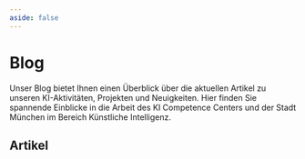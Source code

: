 ```yaml
---
aside: false
---
```


<script setup>
    import BlogpostCard from "../.vitepress/theme/BlogpostCard.vue";
</script>

# Blog

Unser Blog bietet Ihnen einen Überblick über die aktuellen Artikel zu unseren KI-Aktivitäten, Projekten und Neuigkeiten.
Hier finden Sie spannende Einblicke in die Arbeit des KI Competence Centers und der Stadt München im Bereich Künstliche Intelligenz.

## Artikel

<BlogpostCard
  title="Unser Open Source Stack für den souveränen Betrieb von KI-Anwendungen"
  link="/blog/2025-07-xx-oss-genai-stack"
  teaser="Generative KI (GenAI) wird für Unternehmen immer wichtiger. Neben SaaS-Lösungen und Hyperscalern bieten Open Source-Stacks eine attraktive Alternative für digitale Souveränität. Auf welche Komponenten das  KI Competence Center der Stadt München setzt, erklären wir euch in diesem Artikel."
  date="2025-07-25"
  img="/img/blog/kicc-muc-stack.png"
/>

<BlogpostCard
  title="Pressemeldung: Dienstleistungsfinder der Stadt sucht künftig per KI"
  link="/blog/2025-03-31-dlf-ru-meldung"
  teaser="Die Stadt München hat einen weiteren bedeutenden Schritt in Richtung Digitalisierung und Benutzerfreundlichkeit unternommen. Auf der Suche nach den passenden städtischen Dienstleistungen hilft einem künftig Künstliche Intelligenz (KI). Dafür hat das KI Competence Center im IT-Referat eine innovative KI-Suche in den stadtweiten Dienstleistungsfinder integriert."
  date="2025-03-31"
  img="/img/blog/ru.png"
/>

<BlogpostCard
  title="Pressemeldung: Wenn die KI Lektüretipps gibt: Neues Feature bei der Stadtbibliothek"
  link="/blog/2025-02-05-inspira_bib-ru-meldung"
  teaser="Was tun, wenn man Geschichten über Zauberer liebt, aber alle Harry-Potter-Bände schon zweimal durchgelesen hat? Wohin im Regal greifen, wenn man nach interessanten Biographien, bayerischen Krimis oder Romanen sucht, die dem Lieblingsbuch ähneln? Ab sofort bietet der Online-Katalog der Münchner Stadtbibliothek das Feature „Ähnliche Medien“ an. Mit der Funktion erhalten Kund*innen bei Eingabe eines Titels bis zu 50 weitere Vorschläge, die thematisch passen und Inspiration für weiteren Lesestoff liefern."
  date="2025-02-05"
  img="/img/blog/ru.png"
/>
